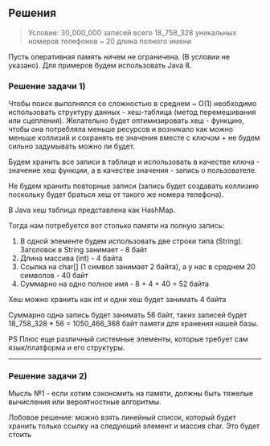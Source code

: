## Решения

> Условие: 
> 30_000_000 записей всего
> 18_758_328 уникальных номеров телефонов
> ~ 20 длина полного имени

Пусть оперативная память ничем не ограничена. (В условии не указано). Для примеров будем использовать Java 8.

### Решение задачи 1)

Чтобы поиск выполнялся со сложностью в среднем ~ О(1) необходимо использовать структуру данных - хеш-таблица (метод перемешивания или сцепления). Желательно будет оптимизировать хеш - функцию, чтобы она потребляла меньше ресурсов и возникало как можно меньше коллизий и сохранять ее значения вместе с ключом + не будем сильно задумывать можно ли будет. 

Будем хранить все записи в таблице и использовать в качестве ключа - значение хеш функции, а в качестве значения - запись о пользователе. 

Не будем хранить повторные записи (запись будет создавать коллизию поскольку будет браться хеш от такого же номера телефона).

В Java хеш таблица представлена как HashMap.

Тогда нам потребуется вот столько памяти на полную запись:
1. В одной элементе будем использовать две строки типа (String). Заголовок в String занимает - 8 байт
2. Длина массива (int) -  4 байта
3. Ссылка на char[] (1 символ занимает 2 байта), а у нас в среднем 20 символов - 40 байт
4. Суммарно на одно полное имя - 8 + 4 + 40 = 52 байта

Хеш можно хранить как int и одни хеш будет занимать 4 байта

Суммарно одна запись будет занимать 56 байт, таких записей будет 18_758_328 * 56 = 1050_466_368 байт памяти для хранения нашей базы.

PS Плюс еще различный системные элементы, которые требует сам язык/платформа и его структуры.

--- 

### Решение задачи 2)

Мысль №1 - если хотим сэкономить на памяти, должны быть тяжелые вычисления или вероятностные алгоритмы.

Лобовое решение: можно взять линейный список, который будет хранить только ссылку на следующий элемент и массив char. Это будет стоить






